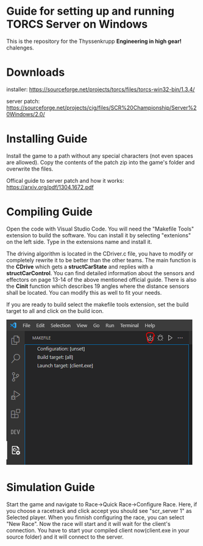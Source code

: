 # Guide for setting up and running TORCS Server on Windows
This is the repository for the Thyssenkrupp __Engineering in high gear!__ chalenges.
# Downloads
installer: https://sourceforge.net/projects/torcs/files/torcs-win32-bin/1.3.4/

server patch: https://sourceforge.net/projects/cig/files/SCR%20Championship/Server%20Windows/2.0/
# Installing Guide
Install the game to a path without any special characters (not even spaces are allowed). Copy the contents of the patch zip into the game's folder and overwrite the files.

Offical guide to server patch and how it works: https://arxiv.org/pdf/1304.1672.pdf
# Compiling Guide
Open the code with Visual Studio Code. You will need the "Makefile Tools" extension to build the software. You can install it by selecting "extenions" on the left side. Type in the extensions name and install it.

The driving algorithm is located in the CDriver.c file, you have to modify or completely rewrite it to be better than the other teams. The main function is the __CDrive__ which gets a __structCarState__ and replies with a __structCarControl__. You can find detailed information about the sensors and effectors on page 13-14 of the above mentioned official guide. There is also the __Cinit__ function which describes 19 angles where the distance sensors shall be located. You can modify this as well to fit your needs.

If you are ready to build select the makefile tools extension, set the build target to all and click on the build icon.

![build](build.PNG?raw=true)

# Simulation Guide
Start the game and navigate to Race->Quick Race->Configure Race. Here, if you choose a racetrack and click accept you should see "scr_server 1" as Selected player. When you finnish configuring the race, you can select "New Race". Now the race will start and it will wait for the client's connection. You have to start your compiled client now(client.exe in your source folder) and it will connect to the server.
